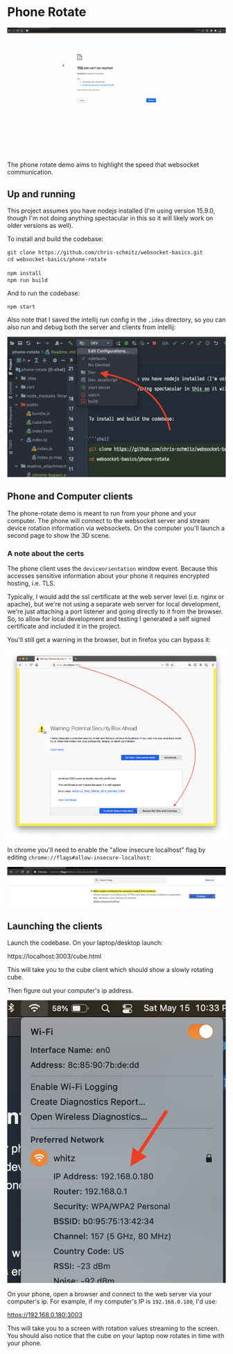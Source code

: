 # Phone Rotate

![demo](./readme_attachments/demo.gif)

The phone rotate demo aims to highlight the speed that websocket communication.

## Up and running

This project assumes you have nodejs installed (I'm using version 15.9.0, though I'm not doing anything spectacular in this so it will likely work on older
versions as well).

To install and build the codebase:

```shell
git clone https://github.com/chris-schmitz/websocket-basics.git
cd websocket-basics/phone-rotate

npm install
npm run build
```

And to run the codebase:

```shell
npm start
```

Also note that I saved the intellij run config in the `.idea` directory, so you can also run and debug both the server and clients from intellij:

![run configs](./readme_attachments/intellij-run-configs.png)

## Phone and Computer clients

The phone-rotate demo is meant to run from your phone and your computer. The phone will connect to the websocket server and stream device rotation information
via websockets. On the computer you'll launch a second page to show the 3D scene.

### A note about the certs

The phone client uses the `deviceorientation` window event. Because this accesses sensitive information about your phone it requires encrypted hosting, i.e.
TLS.

Typically, I would add the ssl certificate at the web server level (i.e. nginx or apache), but we're not using a separate web server for local development,
we're just attaching a port listener and going directly to it from the browser. So, to allow for local development and testing I generated a self signed
certificate and included it in the project.

You'll still get a warning in the browser, but in firefox you can bypass it:

![firefox bypass](./readme_attachments/firefox-bypass.png)

In chrome you'll need to enable the "allow insecure localhost" flag by editing `chrome://flags#allow-insecure-localhost`:

![chrome bypass](./readme_attachments/chrome-bypass.png)

## Launching the clients

Launch the codebase. On your laptop/desktop launch:

https://localhost:3003/cube.html

This will take you to the cube client which should show a slowly rotating cube.

Then figure out your computer's ip address.

![ip address](./readme_attachments/ip-address.png)

On your phone, open a browser and connect to the web server via your computer's ip. For example, if my computer's IP is `192.168.0.180`, I'd use:

https://192.168.0.180:3003

This will take you to a screen with rotation values streaming to the screen. You should also notice that the cube on your laptop now rotates in time with your
phone.



